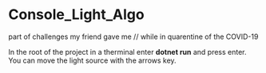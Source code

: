 # Console_Light_Algo
part of challenges my friend gave me  // while in quarentine of the COVID-19

In the root of the project in a therminal enter **dotnet run** and press enter. You can move the light source with the arrows key.
